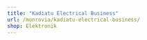 ```yaml
---
title: "Kadiatu Electrical Business"
url: /monrovia/kadiatu-electrical-business/
shop: Elektronik
---
```

